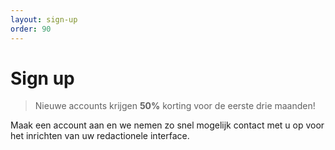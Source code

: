 ```yaml
---
layout: sign-up
order: 90
---
```


# Sign up

> Nieuwe accounts krijgen **50%** korting voor de eerste drie maanden!

Maak een account aan en we nemen zo snel mogelijk contact met u op voor het inrichten van uw redactionele interface.
